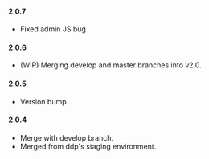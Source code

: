 #### 2.0.7
* Fixed admin JS bug

#### 2.0.6
* (WIP) Merging develop and master branches into v2.0.

#### 2.0.5
* Version bump.

#### 2.0.4
* Merge with develop branch.
* Merged from ddp's staging environment.
